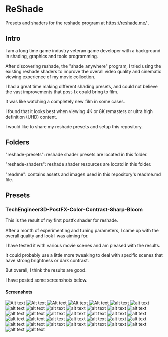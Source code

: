 # ReShade

Presets and shaders for the reshade program at https://reshade.me/ .

## Intro

I am a long time game industry veteran game developer with a background in shading, graphics and tools programming.

After discovering reshade, the "shade anywhere" program, I tried using the existing reshade shaders to improve the overall video quality and cinematic viewing experience of my movie collection.

I had a great time making different shading presets, and could not believe the vast improvements that post-fx could bring to film.

It was like watching a completely new film in some cases.

I found that it looks best when viewing 4K or 8K remasters or ultra high definition (UHD) content.

I would like to share my reshade presets and setup this repository.

## Folders

"reshade-presets": reshade shader presets are located in this folder.

"reshade-shaders": reshade shader resources are locatd in this folder.

"readme": contains assets and images used in this repository's readme.md file.

## Presets

### TechEngineer3D-PostFX-Color-Contrast-Sharp-Bloom

This is the result of my first postfx shader for reshade.

After a month of experimenting and tuning parameters, I came up with the overall quality and look I was aiming for.

I have tested it with various movie scenes and am pleased with the results.

It could probably use a little more tweaking to deal with specific scenes that have strong brightness or dark contrast.

But overall, I think the results are good.

I have posted some screenshots below.

#### Screenshots

![Alt text](/readme/images/Reshade-Preset-TE3D-PostFX-Color-Contrast-Sharp-Bloom.png?raw=true "Reshade UI")
![Alt text](</readme/images/Film - Avengers Endgame - Thanos 01 - Reshade OFF.png?raw=true> "Reshade OFF")
![Alt text](</readme/images/Film - Avengers Endgame - Thanos 01 - Reshade ON.png?raw=true> "Reshade ON")
![Alt text](</readme/images/Film - Avengers Infinity War - Chitahuri Invasion 01 - Reshade OFF.png?raw=true> "Reshade OFF")
![Alt text](</readme/images/Film - Avengers Infinity War - Chitahuri Invasion 01 - Reshade ON.png?raw=true> "Reshade ON")
![alt text](</readme/images/Film - Hobbit - Bilbo and Smaug 01 - Reshade OFF.png?raw=true> "Reshade OFF")
![alt text](</readme/images/Film - Hobbit - Bilbo and Smaug 01 - Reshade ON.png?raw=true> "Reshade ON")
![alt text](</readme/images/Film - Hobbit - Bilbo and Smaug 02 - Reshade OFF.png?raw=true> "Reshade OFF")
![alt text](</readme/images/Film - Hobbit - Bilbo and Smaug 02 - Reshade ON.png?raw=true> "Reshade ON")
![alt text](</readme/images/Film - Jurrasic Park - TRex Paddock 01 - Reshade OFF.png?raw=true> "Reshade OFF")
![alt text](</readme/images/Film - Jurrasic Park - TRex Paddock 01 - Reshade ON.png?raw=true> "Reshade ON")
![alt text](</readme/images/Film - Star Trek III - Enterprise VS Excelsior 01 - Reshade OFF.png?raw=true> "Reshade OFF")
![alt text](</readme/images/Film - Star Trek III - Enterprise VS Excelsior 01 - Reshade ON.png?raw=true> "Reshade ON")
![alt text](</readme/images/Film - Star Wars A New Hope - Opening 01 - Reshade OFF.png?raw=true> "Reshade OFF")
![alt text](</readme/images/Film - Star Wars A New Hope - Opening 01 - Reshade ON.png?raw=true> "Reshade ON")
![alt text](</readme/images/Film - Star Wars A New Hope - Opening 02 - Reshade OFFpng.png?raw=true> "Reshade OFF")
![alt text](</readme/images/Film - Star Wars A New Hope - Opening 02 - Reshade ON.png?raw=true> "Reshade ON")
![alt text](</readme/images/Film - Star Wars Empire - Hoth Imperial Walkers - Reshade OFF.png?raw=true> "Reshade OFF")
![alt text](</readme/images/Film - Star Wars Empire - Hoth Imperial Walkers - Reshade ON.png?raw=true> "Reshade ON")
![alt text](</readme/images/Film - Star Wars Empire - Hoth Star Destroyer 01 - Reshade OFF.png?raw=true> "Reshade OFF")
![alt text](</readme/images/Film - Star Wars Empire - Hoth Star Destroyer 01 - Reshade ON.png?raw=true> "Reshade ON")
![alt text](</readme/images/Film - Star Wars Empire - Hoth Star Destroyer 02 - Reshade OFF.png?raw=true> "Reshade OFF")
![alt text](</readme/images/Film - Star Wars Empire - Hoth Star Destroyer 02 - Reshade ON.png?raw=true> "Reshade ON")
![alt text](</readme/images/Film - Star Wars Jedi - Jabba Sail Barge 01 - Reshade OFF.png?raw=true> "Reshade OFF")
![alt text](</readme/images/Film - Star Wars Jedi - Jabba Sail Barge 01 - Reshade ON.png?raw=true> "Reshade ON")
![alt text](</readme/images/Game - Cyberpunk - City 01 - Reshade OFF.png?raw=true> "Reshade OFF")
![alt text](</readme/images/Game - Cyberpunk - City 01 - Reshade ON.png?raw=true> "Reshade ON")
![alt text](</readme/images/Game - Cyberpunk - City 02 - Reshade OFF.png?raw=true> "Reshade OFF")
![alt text](</readme/images/Game - Cyberpunk - City 02 - Reshade ON.png?raw=true> "Reshade ON")
![alt text](</readme/images/Game - Cyberpunk - Dreampunk 2.0 - Reshade OFF.png?raw=true> "Reshade OFF")
![alt text](</readme/images/Game - Cyberpunk - Dreampunk 2.0 - Reshade ON.png?raw=true> "Reshade ON")
![alt text](</readme/images/Game - Cyberpunk - Dreampunk 2.0 02 - Reshade OFF.png?raw=true> "Reshade OFF")
![alt text](</readme/images/Game - Cyberpunk - Dreampunk 2.0 02 - Reshade ON.png?raw=true> "Reshade ON")
![alt text](</readme/images/Game - Cyberpunk - Dreampunk 2.0 03 - Reshade OFF.png?raw=true> "Reshade OFF")
![alt text](</readme/images/Game - Cyberpunk - Dreampunk 2.0 03 - Reshade ON.png?raw=true> "Reshade ON")
![alt text](</readme/images/Game - Cyberpunk - Dreampunk 2.0 04 - Reshade OFF.png?raw=true> "Reshade OFF")
![alt text](</readme/images/Game - Cyberpunk - Dreampunk 2.0 04 - Reshade ON.png?raw=true> "Reshade ON")


